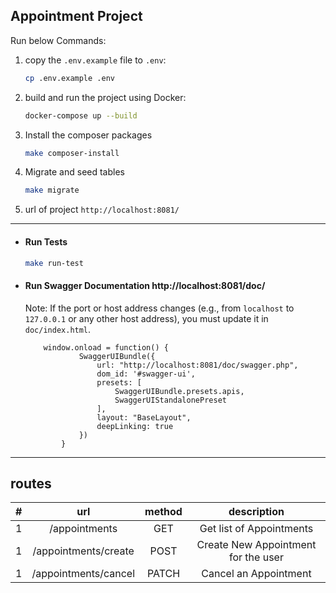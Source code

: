 ## Appointment Project

Run below Commands:

1. copy the `.env.example` file to `.env`:
   ```bash
   cp .env.example .env
   ```

2. build and run the project using Docker:
   ```bash
   docker-compose up --build
   ```

3. Install the composer packages
   ```bash
   make composer-install
   ```

4. Migrate and seed tables
   ```bash
   make migrate
   ```

5. url of project  `http://localhost:8081/`

___
- #### Run Tests
   ```bash
  make run-test
   ```

- #### Run Swagger Documentation  http://localhost:8081/doc/

  Note: If the port or host address changes (e.g., from `localhost` to `127.0.0.1` or any other host address),
  you must update it in `doc/index.html`.
  ```
      window.onload = function() {
              SwaggerUIBundle({
                  url: "http://localhost:8081/doc/swagger.php",
                  dom_id: '#swagger-ui',
                  presets: [
                      SwaggerUIBundle.presets.apis,
                      SwaggerUIStandalonePreset
                  ],
                  layout: "BaseLayout",
                  deepLinking: true
              })
          }
    ```
    
  

___

## routes

|  #  |         url          | method |             description             |
|:---:|:--------------------:|:------:|:-----------------------------------:|
|  1  |    /appointments     |  GET   |      Get list of Appointments       |
|  1  | /appointments/create |  POST  | Create New Appointment for the user |
|  1  | /appointments/cancel | PATCH  |        Cancel an Appointment        |
